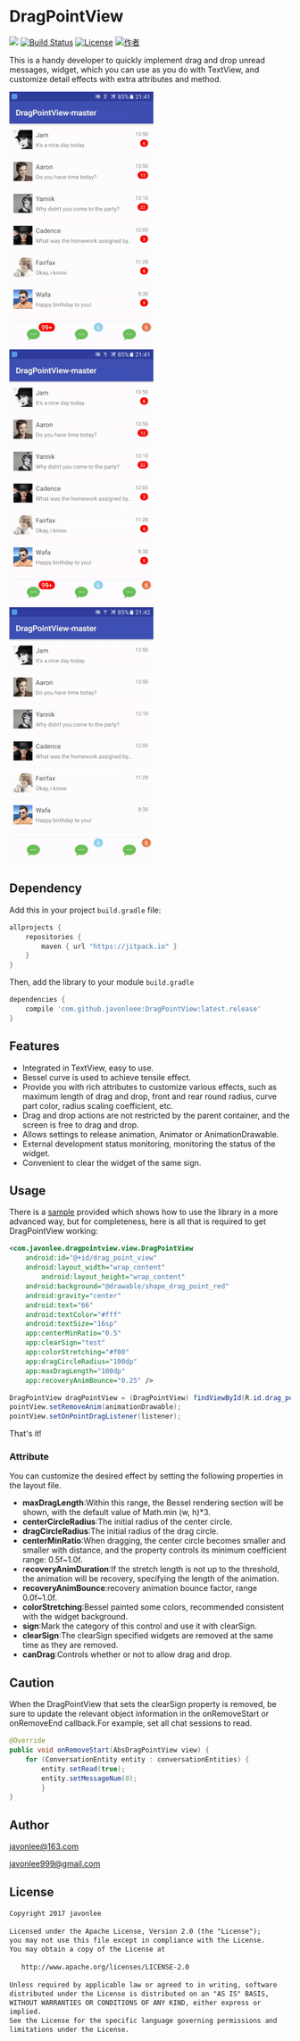 # DragPointView

[![](https://jitpack.io/v/javonleee/DragPointView.svg)](https://jitpack.io/#javonleee/DragPointView) [![Build Status](https://travis-ci.org/javonleee/DragPointView.svg?branch=master)](https://travis-ci.org/javonleee/DragPointView) [![License](https://img.shields.io/badge/license-Apache%202-4EB1BA.svg)](https://www.apache.org/licenses/LICENSE-2.0.html) [![作者](https://img.shields.io/badge/author-javonlee-green.svg)](http://www.gdky005.com)


This is a handy developer to quickly implement drag and drop unread messages, widget, which you can use as you do with TextView, and customize detail effects with extra attributes and method.

![](static/example_1.gif)  ![](static/example_2.gif)  ![](static/example_3.gif)

## Dependency

Add this in your project `build.gradle` file:

```gradle
allprojects {
    repositories {
        maven { url "https://jitpack.io" }
    }
}
```

Then, add the library to your module `build.gradle`
```gradle
dependencies {
    compile 'com.github.javonleee:DragPointView:latest.release'
}
```

## Features
- Integrated in TextView, easy to use.
- Bessel curve is used to achieve tensile effect.
- Provide you with rich attributes to customize various effects, such as maximum length of drag and drop, front and rear round radius, curve part color, radius scaling coefficient, etc.
- Drag and drop actions are not restricted by the parent container, and the screen is free to drag and drop.
- Allows settings to release animation, Animator or AnimationDrawable.
- External development status monitoring, monitoring the status of the widget.
- Convenient to clear the widget of the same sign.

## Usage
There is a [sample](https://github.com/javonleee/DragPointView/tree/master/sample) provided which shows how to use the library in a more advanced way, but for completeness, here is all that is required to get DragPointView working:
```xml
<com.javonlee.dragpointview.view.DragPointView
	android:id="@+id/drag_point_view"
	android:layout_width="wrap_content"
        android:layout_height="wrap_content"
	android:background="@drawable/shape_drag_point_red"
	android:gravity="center"
	android:text="66"
	android:textColor="#fff"
	android:textSize="16sp"
	app:centerMinRatio="0.5"
	app:clearSign="test"
	app:colorStretching="#f00"
	app:dragCircleRadius="100dp"
	app:maxDragLength="100dp"
	app:recoveryAnimBounce="0.25" />
```
```java
DragPointView dragPointView = (DragPointView) findViewById(R.id.drag_point_view);
pointView.setRemoveAnim(animationDrawable);
pointView.setOnPointDragListener(listener);
```
That's it!

### Attribute
You can customize the desired effect by setting the following properties in the layout file.
- **maxDragLength**:Within this range, the Bessel rendering section will be shown, with the default value of Math.min (w, h)*3.
- **centerCircleRadius**:The initial radius of the center circle.
- **dragCircleRadius**:The initial radius of the drag circle.
- **centerMinRatio**:When dragging, the center circle becomes smaller and smaller with distance, and the property controls its minimum coefficient range: 0.5f~1.0f.
- r**ecoveryAnimDuration**:If the stretch length is not up to the threshold, the animation will be recovery, specifying the length of the animation.
- **recoveryAnimBounce**:recovery animation bounce factor, range 0.0f~1.0f.
- **colorStretching**:Bessel painted some colors, recommended consistent with the widget background.
- **sign**:Mark the category of this control and use it with clearSign.
- **clearSign**:The clearSign specified widgets are removed at the same time as they are removed.
- **canDrag**:Controls whether or not to allow drag and drop.


## Caution
When the DragPointView that sets the clearSign property is removed, be sure to update the relevant object information in the onRemoveStart or onRemoveEnd callback.For example, set all chat sessions to read.
```java
@Override
public void onRemoveStart(AbsDragPointView view) {
	for (ConversationEntity entity : conversationEntities) {
		entity.setRead(true);
		entity.setMessageNum(0);
        }
}
```


Author
------
javonlee@163.com

javonlee999@gmail.com


License
--------

    Copyright 2017 javonlee

    Licensed under the Apache License, Version 2.0 (the "License");
    you may not use this file except in compliance with the License.
    You may obtain a copy of the License at

       http://www.apache.org/licenses/LICENSE-2.0

    Unless required by applicable law or agreed to in writing, software
    distributed under the License is distributed on an "AS IS" BASIS,
    WITHOUT WARRANTIES OR CONDITIONS OF ANY KIND, either express or implied.
    See the License for the specific language governing permissions and
    limitations under the License.
